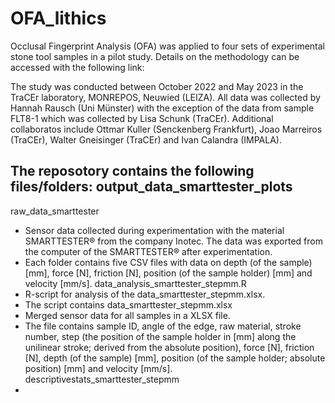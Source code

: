 # OFA_lithics
Occlusal Fingerprint Analysis (OFA) was applied to four sets of experimental stone tool samples in a pilot study.
Details on the methodology can be accessed with the following link: 


The study was conducted between October 2022 and May 2023 in the TraCEr laboratory, MONREPOS, Neuwied (LEIZA).
All data was collected by Hannah Rausch (Uni Münster) with the exception of the data from sample FLT8-1 which was collected by Lisa Schunk (TraCEr). Additional collaboratos include Ottmar Kuller (Senckenberg Frankfurt), Joao Marreiros (TraCEr), Walter Gneisinger (TraCEr) and Ivan Calandra (IMPALA).

The reposotory contains the following files/folders:
output_data_smarttester_plots
-
raw_data_smarttester
- Sensor data collected during experimentation with the material SMARTTESTER® from the company Inotec. The data was exported from the computer of the SMARTTESTER® after experimentation.
- Each folder contains five CSV files with data on depth (of the sample) [mm], force [N], friction [N], position (of the sample holder) [mm] and velocity [mm/s].
data_analysis_smarttester_stepmm.R
- R-script for analysis of the data_smarttester_stepmm.xlsx.
- The script contains 
data_smarttester_stepmm.xlsx
- Merged sensor data for all samples in a XLSX file.
- The file contains sample ID, angle of the edge, raw material, stroke number, step (the position of the sample holder in [mm] along the unilinear stroke; derived from the absolute position), force [N], friction [N], depth (of the sample) [mm], position (of the sample holder; absolute position) [mm] and velocity [mm/s].
descriptivestats_smarttester_stepmm
-
